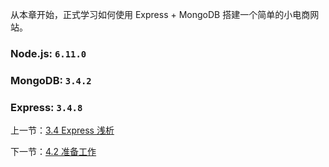 从本章开始，正式学习如何使用 Express + MongoDB 搭建一个简单的小电商网站。

### Node.js: `6.11.0`

### MongoDB: `3.4.2`

### Express: `3.4.8`

上一节：[3.4 Express 浅析](https://github.com/18820227745/shop-demo-node/blob/master/book/3.4%20Express%20%E6%B5%85%E6%9E%90.md)

下一节：[4.2 准备工作](https://github.com/18820227745/shop-demo-node/blob/master/book/4.2%20%E5%87%86%E5%A4%87%E5%B7%A5%E4%BD%9C.md)
